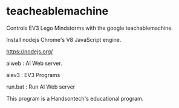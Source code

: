 # teacheablemachine

Controls EV3 Lego Mindstorms with the google teachablemachine.

Install nodejs Chrome's V8 JavaScript engine.

https://nodejs.org/

aiweb : AI Web server.

aiev3 : EV3 Programs

run.bat : Run AI Web server

This program is a Handsontech's educational program.

